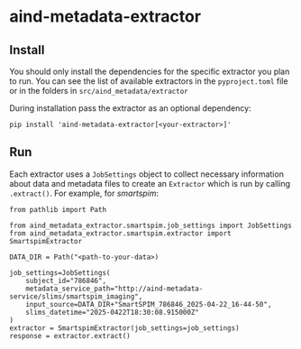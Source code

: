 # aind-metadata-extractor

## Install

You should only install the dependencies for the specific extractor you plan to run. You can see the list of available extractors in the `pyproject.toml` file or in the folders in `src/aind_metadata/extractor`

During installation pass the extractor as an optional dependency:

```
pip install 'aind-metadata-extractor[<your-extractor>]'
```

## Run

Each extractor uses a `JobSettings` object to collect necessary information about data and metadata files to create an `Extractor` which is run by calling `.extract()`. For example, for *smartspim*:

```{python}
from pathlib import Path

from aind_metadata_extractor.smartspim.job_settings import JobSettings
from aind_metadata_extractor.smartspim.extractor import SmartspimExtractor

DATA_DIR = Path("<path-to-your-data>)

job_settings=JobSettings(
    subject_id="786846",
    metadata_service_path="http://aind-metadata-service/slims/smartspim_imaging",
    input_source=DATA_DIR+"SmartSPIM_786846_2025-04-22_16-44-50",
    slims_datetime="2025-0422T18:30:08.915000Z"
)
extractor = SmartspimExtractor(job_settings=job_settings)
response = extractor.extract()
```
